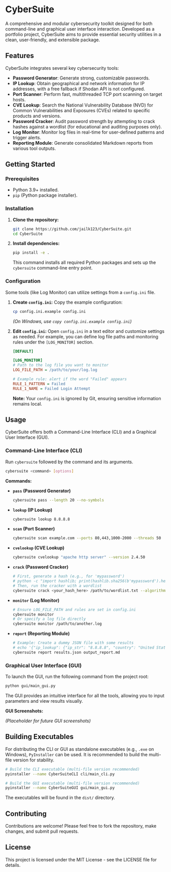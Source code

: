 # CyberSuite

A comprehensive and modular cybersecurity toolkit designed for both command-line and graphical user interface interaction. Developed as a portfolio project, CyberSuite aims to provide essential security utilities in a clean, user-friendly, and extensible package.

## Features

CyberSuite integrates several key cybersecurity tools:

-   **Password Generator**: Generate strong, customizable passwords.
-   **IP Lookup**: Obtain geographical and network information for IP addresses, with a free fallback if Shodan API is not configured.
-   **Port Scanner**: Perform fast, multithreaded TCP port scanning on target hosts.
-   **CVE Lookup**: Search the National Vulnerability Database (NVD) for Common Vulnerabilities and Exposures (CVEs) related to specific products and versions.
-   **Password Cracker**: Audit password strength by attempting to crack hashes against a wordlist (for educational and auditing purposes only).
-   **Log Monitor**: Monitor log files in real-time for user-defined patterns and trigger alerts.
-   **Reporting Module**: Generate consolidated Markdown reports from various tool outputs.

## Getting Started

### Prerequisites

-   Python 3.9+ installed.
-   `pip` (Python package installer).

### Installation

1.  **Clone the repository:**
    ```bash
    git clone https://github.com/jailk123/CyberSuite.git
    cd CyberSuite
    ```

2.  **Install dependencies:**
    ```bash
    pip install -e .
    ```
    This command installs all required Python packages and sets up the `cybersuite` command-line entry point.

### Configuration

Some tools (like Log Monitor) can utilize settings from a `config.ini` file.

1.  **Create `config.ini`:** Copy the example configuration:
    ```bash
    cp config.ini.example config.ini
    ```
    *(On Windows, use `copy config.ini.example config.ini`)*

2.  **Edit `config.ini`:** Open `config.ini` in a text editor and customize settings as needed. For example, you can define log file paths and monitoring rules under the `[LOG_MONITOR]` section.

    ```ini
    [DEFAULT]

    [LOG_MONITOR]
    # Path to the log file you want to monitor
    LOG_FILE_PATH = /path/to/your/log.log

    # Example rule: alert if the word "Failed" appears
    RULE_1_PATTERN = Failed
    RULE_1_NAME = Failed Login Attempt
    ```

    **Note:** Your `config.ini` is ignored by Git, ensuring sensitive information remains local.

## Usage

CyberSuite offers both a Command-Line Interface (CLI) and a Graphical User Interface (GUI).

### Command-Line Interface (CLI)

Run `cybersuite` followed by the command and its arguments.

```bash
cybersuite <command> [options]
```

**Commands:**

-   **`pass` (Password Generator)**
    ```bash
    cybersuite pass --length 20 --no-symbols
    ```

-   **`lookup` (IP Lookup)**
    ```bash
    cybersuite lookup 8.8.8.8
    ```

-   **`scan` (Port Scanner)**
    ```bash
    cybersuite scan example.com --ports 80,443,1000-2000 --threads 50
    ```

-   **`cvelookup` (CVE Lookup)**
    ```bash
    cybersuite cvelookup "apache http server" --version 2.4.50
    ```

-   **`crack` (Password Cracker)**
    ```bash
    # First, generate a hash (e.g., for 'mypassword')
    # python -c "import hashlib; print(hashlib.sha256(b'mypassword').hexdigest())"
    # Then, run the cracker with a wordlist
    cybersuite crack <your_hash_here> /path/to/wordlist.txt --algorithm sha256
    ```

-   **`monitor` (Log Monitor)**
    ```bash
    # Ensure LOG_FILE_PATH and rules are set in config.ini
    cybersuite monitor
    # Or specify a log file directly
    cybersuite monitor /path/to/another.log
    ```

-   **`report` (Reporting Module)**
    ```bash
    # Example: Create a dummy JSON file with some results
    # echo '{"ip_lookup": {"ip_str": "8.8.8.8", "country": "United States"}, "port_scan": {"target": "example.com", "open_ports": [{"port": 80, "service": "HTTP"}]}}' > results.json
    cybersuite report results.json output_report.md
    ```

### Graphical User Interface (GUI)

To launch the GUI, run the following command from the project root:

```bash
python gui/main_gui.py
```

The GUI provides an intuitive interface for all the tools, allowing you to input parameters and view results visually.

**GUI Screenshots:**

*(Placeholder for future GUI screenshots)*

## Building Executables

For distributing the CLI or GUI as standalone executables (e.g., `.exe` on Windows), `PyInstaller` can be used. It is recommended to build the multi-file version for stability.

```bash
# Build the CLI executable (multi-file version recommended)
pyinstaller --name CyberSuiteCLI cli/main_cli.py

# Build the GUI executable (multi-file version recommended)
pyinstaller --name CyberSuiteGUI gui/main_gui.py
```

The executables will be found in the `dist/` directory.

## Contributing

Contributions are welcome! Please feel free to fork the repository, make changes, and submit pull requests.

## License

This project is licensed under the MIT License - see the LICENSE file for details.
